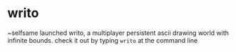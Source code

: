 # writo

~selfsame launched writo, a multiplayer persistent ascii drawing world with infinite bounds. check it out by typing `writo` at the command line

